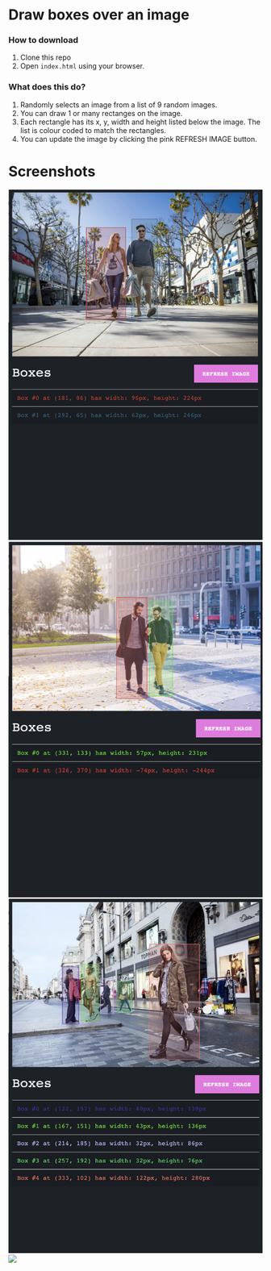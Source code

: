 # Draw boxes over an image

### How to download
1. Clone this repo
2. Open `index.html` using your browser.

### What does this do?

1. Randomly selects an image from a list of 9 random images.
2. You can draw 1 or many rectanges on the image.
3. Each rectangle has its x, y, width and height listed below the image. The list is colour coded to match the rectangles.
4. You can update the image by clicking the pink REFRESH IMAGE button.

# Screenshots

<img src="https://raw.githubusercontent.com/shenders13/drawing-boxes-over-image/master/screenshots/one.png" /><br/>
<img src="https://raw.githubusercontent.com/shenders13/drawing-boxes-over-image/master/screenshots/two.png" /><br/>
<img src="https://raw.githubusercontent.com/shenders13/drawing-boxes-over-image/master/screenshots/three.png" /><br/>
<img src="https://raw.githubusercontent.com/shenders13/drawing-boxes-over-image/master/screenshots/one.four" />

